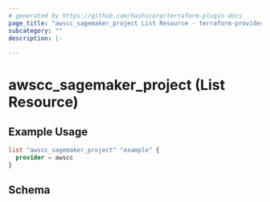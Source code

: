 ```yaml
---
# generated by https://github.com/hashicorp/terraform-plugin-docs
page_title: "awscc_sagemaker_project List Resource - terraform-provider-awscc"
subcategory: ""
description: |-
  
---
```


# awscc_sagemaker_project (List Resource)



## Example Usage

```terraform
list "awscc_sagemaker_project" "example" {
  provider = awscc
}
```

<!-- schema generated by tfplugindocs -->
## Schema
